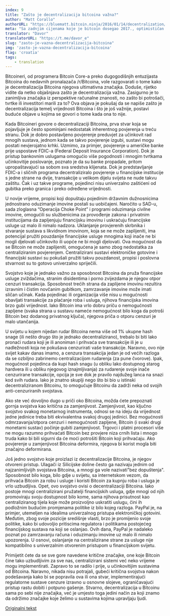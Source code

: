 ```yaml
---
index: 9
title: "Zašto je decentralizacija bitcoina važna?"
author: "Matt Corallo"
authorURL: "https://bluematt.bitcoin.ninja/2016/01/14/decentralization/"
meta: "Sa zadnjim cijenama koje je bitcoin dosegao 2017., optimističan scenarij za ulagače se možda čini toliko očitim da ga nije potrebno niti spominjati. Alternativno, možda se nekome čini glupo ulagati u digitalnu vrijednost..."
translator: "Davor"
translatorURL: "https://t.me/davor_e"
slug: "zasto-je-vazna-decentralizacija-bitcoina"
img: 'zasto-je-vazna-decentralizacija-bitcoina'
flag: 'croatia'
tags:
    - translation
---
```


Bitcoineri, od programera Bitcoin Core-a preko dugogodišnjih entuzijasta Bitcoina do nedavnih pronalazača /r/Bitcoina, vole razgovarati o tome kako je decentralizacija Bitcoina njegova ultimativna značajka. Doduše, rijetko vidite da netko objašnjava zašto je decentralizacija važna. Zasigurno je to zanimljiva značajka iz perspektive računalne znanosti, no zašto bi potrošači, tvrtke ili investitori marili za to? Ova objava je pokušaj da se napiše zašto je decentralizacija temelj vrijednosti Bitcoina i što je još važnije, postavi buduće objave u kojima se govori o tome kada ona to nije.

Kada Bitcoineri govore o decentralizaciji Bitcoina, prva stvar koja se pojavljuje je često spominjani nedostatak inherentnog povjerenja u treću stranu. Dok je dobro postavljeno povjerenje preduvjet za učinkovit rad mnogih sustava, jednom kada se takvo povjerenje izgubi, sustavi mogu postati nevjerojatno krhki. Uzmimo, za primjer, povjerenje u američke banke prije uspostave FDIC-a (Federal Deposit Insurance Corporation). Dok je pristup bankovnim uslugama omogućio više pogodnosti i mnogim tvrtkama učinkovitije poslovanje, poznato je da su banke propadale, pritom upropaštavajući sa sobom sva sredstva klijenata. Dok je predstavljanje FDIC-a i sličnih programa decentraliziralo povjerenje u financijske institucije s jedne strane na dvije, transakcije u velikom dijelu svijeta ne nude takvu zaštitu. Čak i uz takve programe, pojedinci nisu univerzalno zaštićeni od gubitka preko granica i preko određene vrijednosti.

U novije vrijeme, propisi koji dopuštaju pojedinim državnim dužnosnicima jednostrano oduzimanje imovine postali su uobičajeni. Naročito u SAD-u, sada zloglasna “Operacija Choke Point” i programi oduzimanja civilne imovine, omogućili su službenicima za provođenje zakona i privatnim institucijama da zapljenjuju financijsku imovinu i uskraćuju financijske usluge uz malo ili nimalo nadzora. Uklanjanje provjerenih skrbnika i stvaranje sustava s likvidnom imovinom, koja se ne može zaplijeniti, ima potencijal pružiti pouzdanije financijske usluge mnogima koji inače ne bi mogli djelovati učinkovito ili uopće ne bi mogli djelovati. Ova mogućnost da se Bitcoin ne može zaplijeniti, omogućena je samo zbog nedostatka za centraliziranim povjerenjem. Centralizirani sustavi elektroničke gotovine i financijski sustavi su pokušali pružiti takvu pouzdanost, propisi i poslovna stvarnost su to gotovo univerzalno spriječili.

Svojstvo koje je jednako važno za sposobnost Bitcoina da pruža financijske usluge zviždačima, stranim disidentima i porno zvijezdama je njegov otpor cenzuri transakcija. Sposobnost trećih strana da zaplijene imovinu rezultira izravnim i čistim novčanim gubitkom, zamrzavanje imovine može imati sličan učinak. Kada pojedinac ili organizacija više nisu u mogućnosti obavljati transakcije za plaćanje roba i usluga, njihova financijska imovina brzo gubi vrijednost. Iako Bitcoin ima vrlo dobru priču o nemogućnosti zapljene (svaka strana u sustavu nameće nemogućnost bilo koga da potroši Bitcoin bez dodanog privatnog ključa), njegova priča o otporu cenzuri je malo utančanija.

U svijetu u kojem nijedan rudar Bitcoina nema više od 1% ukupne hash snage (ili nešto drugo što je jednako decentralizirano), trebalo bi biti lako pronaći rudara koji je ili anoniman i prihvaća sve transakcije ili je u nadležnosti koja ne pokušava cenzurirati vaše transakcije. Naravno, ovo nije svijet kakav danas imamo, a cenzura transakcija jedan je od većih razloga da se ozbiljno zabrinemo centralizacijom rudarenja (za pune čvorove). Ipak, mogućnost pojedinca da kupi hash snagu (u obliku lako dostupnog starog hardvera ili u obliku njegovog iznajmljivanja) za rudarenje svoje inače cenzurirane transakcije, opcija je sve dok je pravilo najdužeg lanca na snazi ​​kod svih rudara. Iako je znatno skuplji nego što bi bio u istinski decentraliziranom Bitcoinu, to omogućuje Bitcoinu da zadrži neka od svojih anti-cenzuriranih svojstava.

Ako ste već dovoljno dugo u priči oko Bitcoina, možda ćete prepoznati gornja svojstva kao kritična za zamjenjivost. Zamjenjivost, kao ključno svojstvo svakog monetarnog instrumenta, odnosi se na ideju da vrijednost jedne jedinice treba biti ekvivalentna svakoj drugoj jedinici. Bez mogućnosti odmrzavanja/otpora cenzuri i nemogućnosti zapljene, Bitcoin (i svaki drugi monetarni sustav) počinje gubiti zamjenjivost. Trgovci i platni procesori više ne mogu razumno prihvaćati Bitcoin bez provjere niza crnih lista i mnogo truda kako bi bili sigurni da će moći potrošiti Bitcoin koji prihvaćaju. Ako povjerenje u zamjenjivost Bitcoina deformira, njegova bi korist mogla biti značajno deformirana.

Još jedno svojstvo koje proizlazi iz decentralizacije Bitcoina, je njegov otvoreni pristup. Ulagači iz Silicijske doline često ga nazivaju jednim od najzanimljivijih svojstava Bitcoina, a mnogi ga vole nazivati ​​"bez dopuštenja". Sposobnost bilo koga, bilo gdje u svijetu, sa internetskom vezom, da prihvaća Bitcoin za robu i usluge i koristi Bitcoin za kupnju roba i usluga je vrlo uzbudljiva. Opet, ovo svojstvo ovisi o decentralizaciji Bitcoina. Iako postoje mnogi centralizirani pružatelji financijskih usluga, gdje mnogi od njih promoviraju svoju dostupnost bilo kome, sama njihova prisutnost kao centraliziranog tijela koje može proizvoljno uskratiti uslugu, čini ih podložnim budućim promjenama politike iz bilo kojeg razloga. PayPal je, na primjer, utemeljen na idealima univerzalnog pristupa elektroničkoj gotovini. Međutim, zbog svoje pozicije središnje vlasti, brzo je promijenio svoje politike, kako bi udovoljio pritiscima regulatora i politikama postojećeg financijskog sustava na koji se oslanjao. Ovih dana, PayPal je nadaleko poznat po zamrzavanju računa i oduzimanju imovine uz malo ili nimalo upozorenja. U osnovi, oslanjanje na centralizirane strane za usluge nije kompatibilno s univerzalnim otvorenim pristupom u financijskom svijetu.

Primijetit ćete da se sve gore navedene kritične značajke, one koje Bitcoin čine tako uzbudljivim za sve nas, centralizirani sistemi već neko vrijeme mogu implementirati. Zapravo to se radilo i prije, u učinkovitijim sustavima od Bitcoina. Naravno, nikada nisu potrajali, gubeći kritična svojstva nakon podešavanja kako bi se popravila ova ili ona stvar, implementirajući regulatorne sustave cenzure izravno u osnovne slojeve, ograničavajući pristup rastu dobiti i potpuno gašenje. Stvarno, decentralizacija u Bitcoinu sama po sebi nije značajka, već je umjesto toga jedini način za koji znamo da održimo značajke koje želimo u sustavima kojima upravljaju ljudi.

[Originalni tekst](https://bluematt.bitcoin.ninja/2016/01/14/decentralization/)
